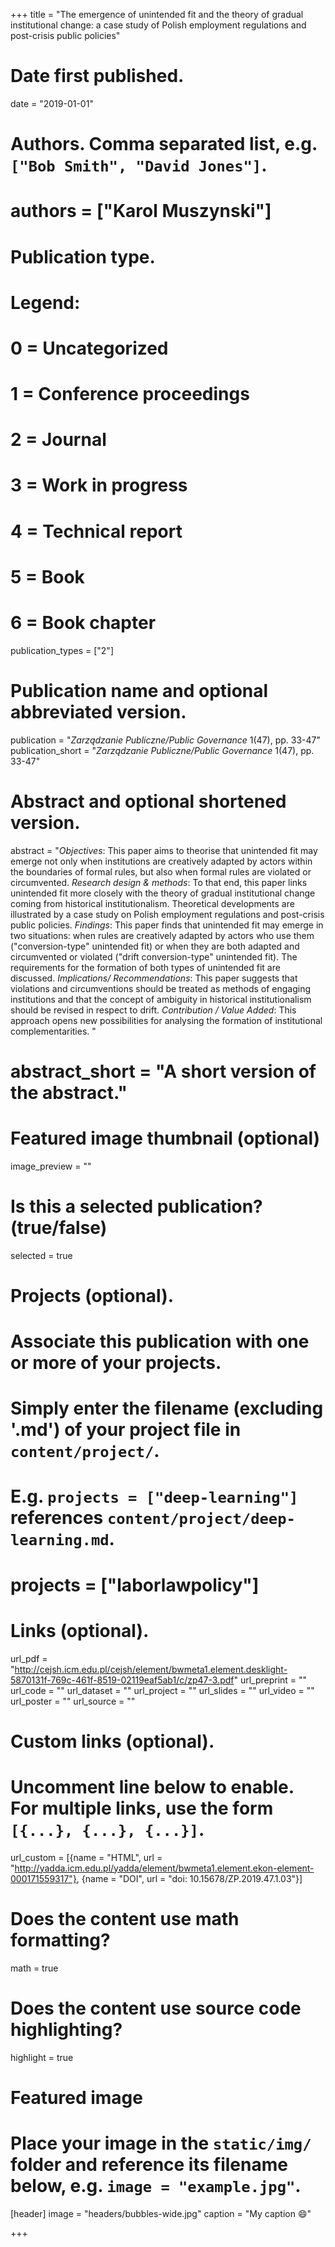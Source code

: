 +++
title = "The emergence of unintended fit and the theory of gradual institutional change: a case study of Polish employment regulations and post-crisis public policies"

# Date first published.
date = "2019-01-01"

# Authors. Comma separated list, e.g. `["Bob Smith", "David Jones"]`.
# authors = ["Karol Muszynski"]

# Publication type.
# Legend:
# 0 = Uncategorized
# 1 = Conference proceedings
# 2 = Journal
# 3 = Work in progress
# 4 = Technical report
# 5 = Book
# 6 = Book chapter
publication_types = ["2"]

# Publication name and optional abbreviated version.
publication = "*Zarządzanie Publiczne/Public Governance* 1(47), pp. 33-47"
publication_short = "*Zarządzanie Publiczne/Public Governance* 1(47), pp. 33-47"

# Abstract and optional shortened version.
abstract = "*Objectives*: This paper aims to theorise that unintended fit may emerge not only when institutions are creatively adapted by actors within the boundaries of formal rules, but also when formal rules are violated or circumvented. *Research design & methods*: To that end, this paper links unintended fit more closely with the theory of gradual institutional change coming from historical institutionalism. Theoretical developments are illustrated by a case study on Polish employment regulations and post-crisis public policies. *Findings*: This paper finds that unintended fit may emerge in two situations: when rules are creatively adapted by actors who use them ("conversion-type" unintended fit) or when they are both adapted and circumvented or violated ("drift conversion-type" unintended fit). The requirements for the formation of both types of unintended fit are discussed. *Implications/ Recommendations*: This paper suggests that violations and circumventions should be treated as methods of engaging institutions and that the concept of ambiguity in historical institutionalism should be revised in respect to drift. *Contribution / Value Added*: This approach opens new possibilities for analysing the formation of institutional complementarities. "
# abstract_short = "A short version of the abstract."

# Featured image thumbnail (optional)
image_preview = ""

# Is this a selected publication? (true/false)
selected = true

# Projects (optional).
#   Associate this publication with one or more of your projects.
#   Simply enter the filename (excluding '.md') of your project file in `content/project/`.
#   E.g. `projects = ["deep-learning"]` references `content/project/deep-learning.md`.
#   projects = ["laborlawpolicy"]

# Links (optional).
url_pdf = "http://cejsh.icm.edu.pl/cejsh/element/bwmeta1.element.desklight-5870131f-769c-461f-8519-02119eaf5ab1/c/zp47-3.pdf"
url_preprint = ""
url_code = ""
url_dataset = ""
url_project = ""
url_slides = ""
url_video = ""
url_poster = ""
url_source = ""

# Custom links (optional).
#   Uncomment line below to enable. For multiple links, use the form `[{...}, {...}, {...}]`.
url_custom = [{name = "HTML", url = "http://yadda.icm.edu.pl/yadda/element/bwmeta1.element.ekon-element-000171559317"}, {name = "DOI", url = "doi: 10.15678/ZP.2019.47.1.03"}]


# Does the content use math formatting?
math = true

# Does the content use source code highlighting?
highlight = true

# Featured image
# Place your image in the `static/img/` folder and reference its filename below, e.g. `image = "example.jpg"`.
[header]
image = "headers/bubbles-wide.jpg"
caption = "My caption 😄"

+++

